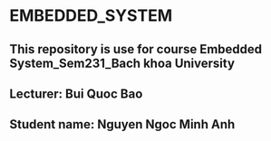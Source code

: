 # EMBEDDED_SYSTEM
## This repository is use for course Embedded System_Sem231_Bach khoa University
## Lecturer: Bui Quoc Bao
## Student name: Nguyen Ngoc Minh Anh
